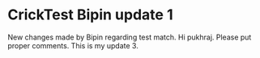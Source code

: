 # CrickTest Bipin update 1
New changes made by Bipin regarding test match.
Hi pukhraj. Please put  proper comments. This is my update 3.
